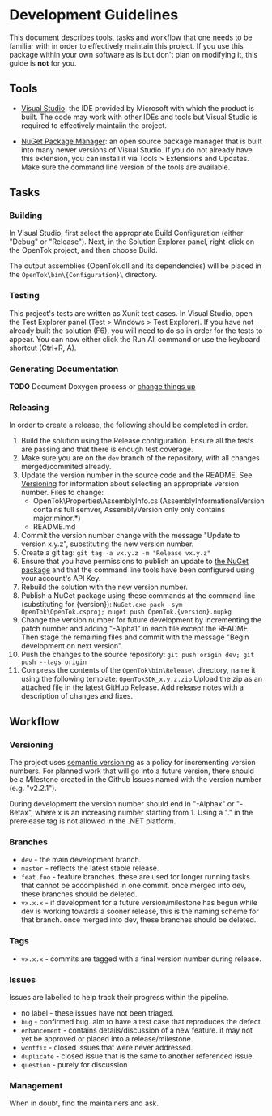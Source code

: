 # Development Guidelines

This document describes tools, tasks and workflow that one needs to be familiar with in order to effectively maintain
this project. If you use this package within your own software as is but don't plan on modifying it, this guide is
**not** for you.

## Tools

*  [Visual Studio](http://www.visualstudio.com/): the IDE provided by Microsoft with which the product is built. The
   code may work with other IDEs and tools but Visual Studio is required to effectively maintaiin the project.

*  [NuGet Package Manager](http://www.nuget.org/): an open source package manager that is built into many newer
   versions of Visual Studio. If you do not already have this extension, you can install it via
   Tools > Extensions and Updates. Make sure the command line version of the tools are available.

## Tasks

### Building

In Visual Studio, first select the appropriate Build Configuration (either "Debug" or "Release"). Next, in the Solution
Explorer panel, right-click on the OpenTok project, and then choose Build.

The output assemblies (OpenTok.dll and its dependencies) will be placed in the `OpenTok\bin\{Configuration}\` directory.

### Testing

This project's tests are written as Xunit test cases. In Visual Studio, open the Test Explorer panel (Test > Windows >
Test Explorer). If you have not already built the solution (F6), you will need to do so in order for the tests to appear.
You can now either click the Run All command or use the keyboard shortcut (Ctrl+R, A).

### Generating Documentation

**TODO** Document Doxygen process or [change things up](https://github.com/opentok/Opentok-.NET-SDK/issues/31)

### Releasing

In order to create a release, the following should be completed in order.

1. Build the solution using the Release configuration. Ensure all the tests are passing and that there is enough test coverage.
1. Make sure you are on the `dev` branch of the repository, with all changes merged/commited already.
1. Update the version number in the source code and the README. See [Versioning](#versioning) for information
   about selecting an appropriate version number. Files to change:
   - OpenTok\Properties\AssemblyInfo.cs (AssemblyInformationalVersion contains full semver, AssemblyVersion only
     only contains major.minor.*)
   - README.md
1. Commit the version number change with the message "Update to version x.y.z", substituting the new version number.
1. Create a git tag: `git tag -a vx.y.z -m "Release vx.y.z"`
1. Ensure that you have permissions to publish an update to [the NuGet package](https://www.nuget.org/packages/OpenTok/)
   and that the command line tools have been configured using your account's API Key.
1. Rebuild the solution with the new version number.
1. Publish a NuGet package using these commands at the command line (substituting for {version}):
   `NuGet.exe pack -sym OpenTok\OpenTok.csproj; nuget push OpenTok.{version}.nupkg`
1. Change the version number for future development by incrementing the patch number and
   adding "-Alpha1" in each file except the README. Then stage the remaining files and commit with the message
   "Begin development on next version".
1. Push the changes to the source repository: `git push origin dev; git push --tags origin`
1. Compress the contents of the `OpenTok\bin\Release\` directory, name it using the following template: `OpenTokSDK_x.y.z.zip`
   Upload the zip as an attached file in the latest GitHub Release. Add release notes with a description of changes and fixes.

## Workflow

### Versioning

The project uses [semantic versioning](http://semver.org/) as a policy for incrementing version numbers. For planned
work that will go into a future version, there should be a Milestone created in the Github Issues named with the version
number (e.g. "v2.2.1").

During development the version number should end in "-Alphax" or "-Betax", where x is an increasing number starting from 1.
Using a "." in the prerelease tag is not allowed in the .NET platform.

### Branches

*  `dev` - the main development branch.
*  `master` - reflects the latest stable release.
*  `feat.foo` - feature branches. these are used for longer running tasks that cannot be accomplished in one commit.
   once merged into dev, these branches should be deleted.
*  `vx.x.x` - if development for a future version/milestone has begun while dev is working towards a sooner
   release, this is the naming scheme for that branch. once merged into dev, these branches should be deleted.

### Tags

*  `vx.x.x` - commits are tagged with a final version number during release.

### Issues

Issues are labelled to help track their progress within the pipeline.

*  no label - these issues have not been triaged.
*  `bug` - confirmed bug. aim to have a test case that reproduces the defect.
*  `enhancement` - contains details/discussion of a new feature. it may not yet be approved or placed into a
   release/milestone.
*  `wontfix` - closed issues that were never addressed.
*  `duplicate` - closed issue that is the same to another referenced issue.
*  `question` - purely for discussion

### Management

When in doubt, find the maintainers and ask.
